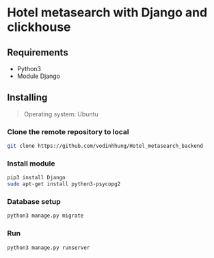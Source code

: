 # Hotel metasearch with Django and clickhouse

## Requirements
- Python3
- Module Django

## Installing

> Operating system: Ubuntu

### Clone the remote repository to local

```bash
git clone https://github.com/vodinhhung/Hotel_metasearch_backend
```

### Install module

```bash
pip3 install Django
sudo apt-get install python3-psycopg2
```

### Database setup

```bash
python3 manage.py migrate
```

### Run

```bash
python3 manage.py runserver
```


